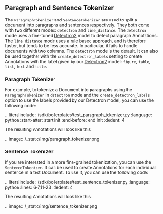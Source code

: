 ## Paragraph and Sentence Tokenizer

The `ParagraphTokenizer` and `SentenceTokenizer` are used to split a document into paragraphs and sentences 
respectively. They both come with two different modes: `detectron` and `line_distance`. The `detectron` mode uses a 
fine-tuned [Detectron2](https://github.com/facebookresearch/detectron2) model to detect paragraph Annotations. The 
`line_distance` mode uses a rule based approach, and is therefore faster, but tends to be less accurate. In particular, 
it fails to handle documents with two columns. The `detectron` mode is the default. It can also be used together with 
the `create_detectron_labels` setting to create Annotations with the label given by our [Detectron2](https://github.com/facebookresearch/detectron2) model: 
`figure`, `table`, `list`, `text` and `title`.

### Paragraph Tokenizer

For example, to tokenize a Document into paragraphs using the `ParagraphTokenizer` in `detectron` mode and the 
`create_detectron_labels` option to use the labels provided by our Detectron model, you can use the following code:

.. literalinclude:: /sdk/boilerplates/test_paragraph_tokenizer.py
   :language: python
   :start-after: start init
   :end-before: end init
   :dedent: 4

The resulting Annotations will look like this:

.. image:: /_static/img/paragraph_tokenizer.png

### Sentence Tokenizer

If you are interested in a more fine-grained tokenization, you can use the `SentenceTokenizer`. It can be used to create 
Annotations for each individual sentence in a text Document. To use it, you can use the following code:

.. literalinclude:: /sdk/boilerplates/test_sentence_tokenizer.py
   :language: python
   :lines: 6-7,11-23
   :dedent: 4

The resulting Annotations will look like this:

.. image:: /_static/img/sentence_tokenizer.png
